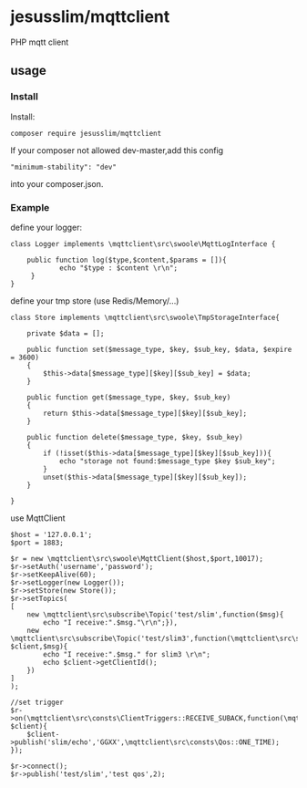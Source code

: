 # jesusslim/mqttclient

PHP mqtt client

## usage

### Install

Install:

	composer require jesusslim/mqttclient

If your composer not allowed dev-master,add this config

	"minimum-stability": "dev"
	
into your composer.json.

### Example

define your logger:

    class Logger implements \mqttclient\src\swoole\MqttLogInterface {

		public function log($type,$content,$params = []){
		        echo "$type : $content \r\n";
		 }
	}

define your tmp store (use Redis/Memory/...)

	class Store implements \mqttclient\src\swoole\TmpStorageInterface{

    	private $data = [];

	    public function set($message_type, $key, $sub_key, $data, $expire = 3600)
	    {
	        $this->data[$message_type][$key][$sub_key] = $data;
	    }
	
	    public function get($message_type, $key, $sub_key)
	    {
	        return $this->data[$message_type][$key][$sub_key];
	    }
	
	    public function delete($message_type, $key, $sub_key)
	    {
	        if (!isset($this->data[$message_type][$key][$sub_key])){
	            echo "storage not found:$message_type $key $sub_key";
	        }
	        unset($this->data[$message_type][$key][$sub_key]);
	    }

	}

use MqttClient

	$host = '127.0.0.1';
	$port = 1883;

	$r = new \mqttclient\src\swoole\MqttClient($host,$port,10017);
	$r->setAuth('username','password');
	$r->setKeepAlive(60);
	$r->setLogger(new Logger());
	$r->setStore(new Store());
	$r->setTopics(
    [
        new \mqttclient\src\subscribe\Topic('test/slim',function($msg){
            echo "I receive:".$msg."\r\n";}),
        new \mqttclient\src\subscribe\Topic('test/slim3',function(\mqttclient\src\swoole\MqttClient $client,$msg){
            echo "I receive:".$msg." for slim3 \r\n";
            echo $client->getClientId();
        })
    ]
	);
	
	//set trigger
	$r->on(\mqttclient\src\consts\ClientTriggers::RECEIVE_SUBACK,function(\mqttclient\src\swoole\MqttClient $client){
    	$client->publish('slim/echo','GGXX',\mqttclient\src\consts\Qos::ONE_TIME);
    });
	
	$r->connect();
	$r->publish('test/slim','test qos',2);
	
